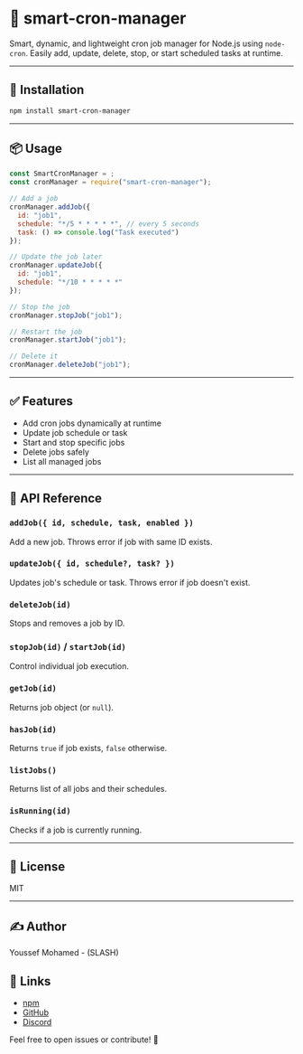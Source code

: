 # 🧠 smart-cron-manager

Smart, dynamic, and lightweight cron job manager for Node.js using `node-cron`. Easily add, update, delete, stop, or start scheduled tasks at runtime.

---

## 🚀 Installation

```bash
npm install smart-cron-manager
```

---

## 📦 Usage

```js
const SmartCronManager = ;
const cronManager = require("smart-cron-manager");

// Add a job
cronManager.addJob({
  id: "job1",
  schedule: "*/5 * * * * *", // every 5 seconds
  task: () => console.log("Task executed")
});

// Update the job later
cronManager.updateJob({
  id: "job1",
  schedule: "*/10 * * * * *"
});

// Stop the job
cronManager.stopJob("job1");

// Restart the job
cronManager.startJob("job1");

// Delete it
cronManager.deleteJob("job1");
```

---

## ✅ Features

- Add cron jobs dynamically at runtime
- Update job schedule or task
- Start and stop specific jobs
- Delete jobs safely
- List all managed jobs

---

## 🧩 API Reference

### `addJob({ id, schedule, task, enabled })`
Add a new job. Throws error if job with same ID exists.

### `updateJob({ id, schedule?, task? })`
Updates job's schedule or task. Throws error if job doesn't exist.

### `deleteJob(id)`
Stops and removes a job by ID.

### `stopJob(id)` / `startJob(id)`
Control individual job execution.

### `getJob(id)`
Returns job object (or `null`).

### `hasJob(id)`
Returns `true` if job exists, `false` otherwise.

### `listJobs()`
Returns list of all jobs and their schedules.

### `isRunning(id)`
Checks if a job is currently running.

---

## 📜 License

MIT

---

## ✍️ Author

Youssef Mohamed - (SLASH)

## 🔗 Links
- [npm](https://www.npmjs.com/~slash2)
- [GitHub](https://github.com/Youssef-mohamed-developer)
- [Discord](https://discord.gg/kEWDQZH9xp)

Feel free to open issues or contribute! 🚧
